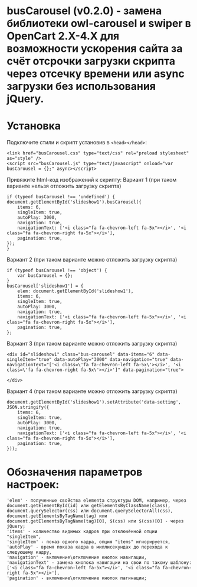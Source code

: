 # busCarousel (v0.2.0) - замена библиотеки owl-carousel и swiper в OpenCart 2.X-4.X для возможности ускорения сайта за счёт отсрочки загрузки скрипта через отсечку времени или async загрузки без использования jQuery.

# Установка
Подключите стили и скрипт установив в ```<head></head>```:
```
<link href="busCarousel.css" type="text/css" rel="preload stylesheet" as="style" />
<script src="busCarousel.js" type="text/javascript" onload="var busCarousel = {};" async></script>
```

Привяжите html-код изображений к скрипту:
Вариант 1 (при таком варианте нельзя отложить загрузку скрипта)
```
if (typeof busCarousel !== 'undefined') {
document.getElementById('slideshow1').busCarousel({
	items: 6,
	singleItem: true,
	autoPlay: 3000,
	navigation: true,
	navigationText: ['<i class="fa fa-chevron-left fa-5x"></i>', '<i class="fa fa-chevron-right fa-5x"></i>'],
	pagination: true,
});
}
```
Вариант 2 (при таком варианте можно отложить загрузку скрипта)
```
if (typeof busCarousel !== 'object') {
	var busCarousel = {};
}
busCarousel['slideshow1'] = {
	elem: document.getElementById('slideshow1'),
	items: 6,
	singleItem: true,
	autoPlay: 3000,
	navigation: true,
	navigationText: ['<i class="fa fa-chevron-left fa-5x"></i>', '<i class="fa fa-chevron-right fa-5x"></i>'],
	pagination: true,
};
```

Вариант 3 (при таком варианте можно отложить загрузку скрипта)
```
<div id="slideshow1" class="bus-carousel" data-items="6" data-singleItem="true" data-autoPlay="3000" data-navigation="true" data-navigationText="['<i class=\'fa fa-chevron-left fa-5x\'></i>', '<i class=\'fa fa-chevron-right fa-5x\'></i>']" data-pagination="true">

</div>
```

Вариант 4 (при таком варианте можно отложить загрузку скрипта)
```
document.getElementById('slideshow1').setAttribute('data-setting', JSON.stringify({
	items: 6,
	singleItem: true,
	autoPlay: 3000,
	navigation: true,
	navigationText: ['<i class="fa fa-chevron-left fa-5x"></i>', '<i class="fa fa-chevron-right fa-5x"></i>'],
	pagination: true,
}));
```

# Обозначения параметров настроек:
	'elem' - полученные свойства elementa структуры DOM, например, через document.getElementById(id) или getElementsByClassName(class), document.querySelector(css) или document.querySelectorAll(css), document.getElementsByTagName(tag) или document.getElementsByTagName(tag)[0], $(css) или $(css)[0] - через jQuery;
	'items' - количество видимых кадров при отключённой опции "singleItem",
	'singleItem' - показ одного кадра, опция "items" игнорируется,
	'autoPlay' - время показа кадра в миллисекундах до перехода к следующему кадру,
	'navigation' - включение\отключение кнопок навигации,
	'navigationText' - замена кнопока навигации на свои по такому шаблону: ['<i class="fa fa-chevron-left fa-5x"></i>', '<i class="fa fa-chevron-right fa-5x"></i>'],
	'pagination' - включение\отключение кнопок пагинации;
